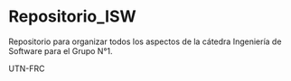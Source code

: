 # Repositorio_ISW
Repositorio para organizar todos los aspectos de la cátedra Ingeniería de Software para el Grupo N°1.

UTN-FRC
